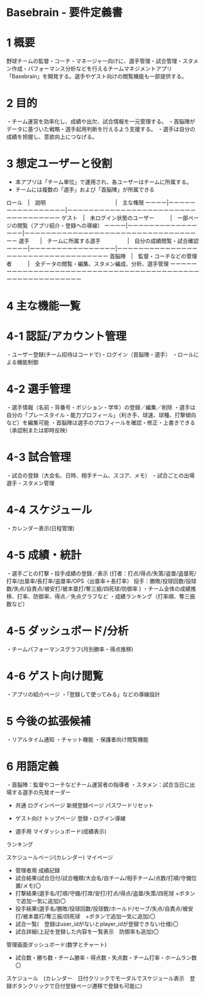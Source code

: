 # Basebrain - 要件定義書

# 1 概要

野球チームの監督・コーチ・マネージャー向けに、選手管理・試合管理・スタメン作成・パフォーマンス分析などを行えるチームマネジメントアプリ「Basebrain」を開発する。選手やゲスト向けの閲覧機能も一部提供する。

# 2 目的
・チーム運営を効率化し、成績や出欠、試合情報を一元管理する。
・首脳陣がデータに基づいた戦略・選手起用判断を行えるよう支援する。
・選手は自分の成績を把握し、意欲向上につなげる。

# 3 想定ユーザーと役割

- 本アプリは「チーム単位」で運用され、各ユーザーはチームに所属する。
- チームには複数の「選手」および「首脳陣」が所属できる

ロール　|　説明　　　　　　　　　　　　　|　主な権限
ーーーー|ーーーーーーーーーーーーーーーー|ーーーーーーーーーーーーーーーーーーーーーーーーーーーーーーーーーー
ゲスト　|　未ログイン状態のユーザー　　　|　一部ページの閲覧（アプリ紹介・登録への導線）
ーーーー|ーーーーーーーーーーーーーーーー|ーーーーーーーーーーーーーーーーーーーーーーーーーーーーーーーーーー
選手　　|　チームに所属する選手　　　　　|　自分の成績閲覧・試合確認
ーーーー|ーーーーーーーーーーーーーーーー|ーーーーーーーーーーーーーーーーーーーーーーーーーーーーーーーーーー
首脳陣　|　監督・コーチなどの管理者　　　|　全データの閲覧・編集、スタメン編成、分析、選手管理
ーーーーーーーーーーーーーーーーーーーーーーーーーーーーーーーーーーーーーーーーーーーーーーーーーーーーーーー

# 4 主な機能一覧

# 4-1 認証/アカウント管理
・ユーザー登録(チーム招待はコードで)・ログイン（首脳陣・選手）
・ロールによる機能制御

# 4-2 選手管理
・選手情報（名前・背番号・ポジション・学年）の登録／編集／削除
・選手は自分の「プレースタイル・能力プロフィール」（利き手、球速、球種、打撃傾向など）を編集可能
・首脳陣は選手のプロフィールを確認・修正・上書きできる（承認制または即時反映）

# 4-3 試合管理
・試合の登録（大会名、日時、相手チーム、スコア、メモ）
・試合ごとの出場選手・スタメン管理

# 4-4 スケジュール
・カレンダー表示(日程管理)

# 4-5 成績・統計
・選手ごとの打撃・投手成績の登録／表示
(打者：打点/得点/失策/盗塁/盗塁死/打率/出塁率/長打率/盗塁率/OPS（出塁率＋長打率）
 投手：勝敗/投球回数/投球数/失点/自責点/被安打/被本塁打/奪三振/四死球/防御率
)
・チーム全体の成績推移、打率、防御率、得点／失点グラフなど
・成績ランキング（打率順、奪三振数など）

# 4-5 ダッシュボード/分析
・チームパフォーマンスグラフ(月別勝率・得点推移)

# 4-6  ゲスト向け閲覧
・アプリの紹介ページ
・「登録して使ってみる」などの導線設計

# 5 今後の拡張候補
・リアルタイム通知
・チャット機能
・保護者向け閲覧機能

# 6 用語定義
・首脳陣：監督やコーチなどチーム運営者の指導者
・スタメン：試合当日に出場する選手の先発オーダー

- 共通
ログインページ
新規登録ページ
パスワードリセット

- ゲスト向け
トップページ
登録・ログイン導線

- 選手用
マイダッシュボード(成績表示)

ランキング

スケジュールページ(カレンダー)
マイページ

- 管理者用
成績記録
 - 試合結果(試合日付/試合種類/大会名/自チーム/相手チーム/点数/打順/守備位置/メモ)〇
 - 打撃結果(選手名/打順/守備/打席/安打/打点/得点/盗塁/失策/四死球 +ボタンで追加一気に追加)〇
 - 投手結果(選手名/勝敗/投球回数/投球数/ホールド/セーブ/失点/自責点/被安打/被本塁打/奪三振/四死球　+ボタンで追加一気に追加)〇
 - 試合一覧(　登録はuser_idがないとplayer_idが登録できない仕様)〇
 - 試合詳細(上記を登録した内容を一覧表示　防御率も追加)〇

管理画面ダッシュボード(数字とチャート)
- 試合数・勝ち数・チーム勝率・得点数・失点数・チーム打率・ホームラン数〇

スケジュール　(カレンダー　日付クリックでモーダルでスケジュール表示　登録ボタンクリックで日付登録ページ遷移で登録も可能に)
